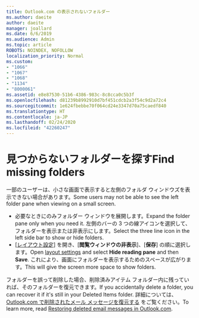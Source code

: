 ```yaml
---
title: Outlook.com の表示されないフォルダー
ms.author: daeite
author: daeite
manager: joallard
ms.date: 6/6/2019
ms.audience: Admin
ms.topic: article
ROBOTS: NOINDEX, NOFOLLOW
localization_priority: Normal
ms.custom:
- "1066"
- "1067"
- "1068"
- "1134"
- "8000061"
ms.assetid: e8e87530-51b6-4386-983c-8c8cca0c5b3f
ms.openlocfilehash: d81239b8992910d7bf451cdcb2a3f54c9d2a72c4
ms.sourcegitcommit: 1e624fbebbe70f064cd24e3347d70a75caedf840
ms.translationtype: HT
ms.contentlocale: ja-JP
ms.lasthandoff: 02/24/2020
ms.locfileid: "42260247"
---
```

# <a name="find-missing-folders"></a><span data-ttu-id="f70ff-102">見つからないフォルダーを探す</span><span class="sxs-lookup"><span data-stu-id="f70ff-102">Find missing folders</span></span>

<span data-ttu-id="f70ff-103">一部のユーザーは、小さな画面で表示すると左側のフォルダ ウィンドウズを表示できない場合があります。</span><span class="sxs-lookup"><span data-stu-id="f70ff-103">Some users may not be able to see the left folder pane when viewing on a small screen.</span></span>

- <span data-ttu-id="f70ff-104">必要なときにのみフォルダー ウィンドウを展開します。</span><span class="sxs-lookup"><span data-stu-id="f70ff-104">Expand the folder pane only when you need it.</span></span> <span data-ttu-id="f70ff-105">左側のバーの 3 つの線アイコンを選択して、フォルダーを表示または非表示にします。</span><span class="sxs-lookup"><span data-stu-id="f70ff-105">Select the three line icon in the left side bar to show or hide folders.</span></span>
- <span data-ttu-id="f70ff-106">[[レイアウト設定](https://outlook.live.com/mail/options/mail/layout)] を開き、[**閲覧ウィンドウの非表示**]、[**保存**] の順に選択します。</span><span class="sxs-lookup"><span data-stu-id="f70ff-106">Open [layout settings](https://outlook.live.com/mail/options/mail/layout) and select **Hide reading pane** and then **Save**.</span></span> <span data-ttu-id="f70ff-107">これにより、画面にフォルダーを表示するためのスペースが広がります。</span><span class="sxs-lookup"><span data-stu-id="f70ff-107">This will give the screen more space to show folders.</span></span>

<span data-ttu-id="f70ff-108">フォルダーを誤って削除した場合、削除済みアイテム フォルダー内に残っていれば、そのフォルダーを復元できます。</span><span class="sxs-lookup"><span data-stu-id="f70ff-108">If you accidentally delete a folder, you can recover it if it's still in your Deleted Items folder.</span></span> <span data-ttu-id="f70ff-109">詳細については、[Outlook.com で削除されたメール メッセージを復元する](https://support.office.com/article/cf06ab1b-ae0b-418c-a4d9-4e895f83ed50) をご覧ください。</span><span class="sxs-lookup"><span data-stu-id="f70ff-109">To learn more, read [Restoring deleted email messages in Outlook.com](https://support.office.com/article/cf06ab1b-ae0b-418c-a4d9-4e895f83ed50).</span></span>
